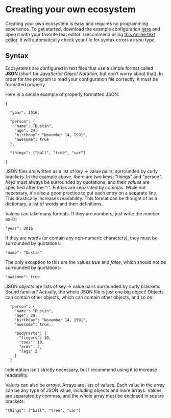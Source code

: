 # Creating your own ecosystem 

Creating your own ecosystem is easy and requires no programming experience.
To get started, download the example configuration
[here](example) and open it with your favorite text editor.
I recommend using [this online text
editor](http://www.cleancss.com/json-editor/). It will automatically check
your file for syntax errors as you type.

## Syntax

Ecosystems are configured in text files that use a simple format called
**JSON** (short for *JavaScript Object Notation*, but don't worry about that).
In order for the program to read your configuration file correctly, it must be
formatted properly.

Here is a simple example of properly formatted JSON:

    {

      "year": 2016,

      "person": {
        "name": "Dustin",
        "age": 24,
        "birthday": "November 14, 1991",
        "awesome": true
      },

      "things": ["ball", "tree", "car"]

    }

JSON files are written as a list of key -> value pairs, surrounded by curly
brackets. In the example above,
there are two keys: "things" and "person". *Keys* must always be surrounded by
quotations, and their *values* are specified after the ":". Entries are
separated by commas. While not necessary, it's also a good practice to put
each entry on a separate line. This drastically increases readability. This
format can be thought of as a dictionary, a list of words and their definitions. 

Values can take many formats. If they are numbers, just write the number as-is:

    "year": 2016

If they are words (or contain any non-numeric characters), they must be
surrounded by quotations:

    "name": "Dustin"

The only exception to this are the values *true* and *false*, which should not
be surrounded by quotations:

    "awesome": true

JSON *objects* are lists of key -> value pairs surrounded by curly brackets.
Sound familiar? Actually, the whole JSON file is just one big object! Objects can
contain other objects, which can contain other objects, and so on:

      "person": {
        "name": "Dustin",
        "age": 24,
        "birthday": "November 14, 1991",
        "awesome": true,

        "bodyParts": {
          "fingers": 10,
          "toes": 10,
          "arms": 2,
          "legs" 2
        }
      }

Indentation isn't strictly necessary, but I recommend using it to increase
readability.

Values can also be *arrays*. Arrays are lists of values. Each value in the array 
can be any type of JSON value, including objects and more arrays. Values are
separated by commas, and the whole array must be enclosed in square brackets:

    "things": ["ball", "tree", "car"]
